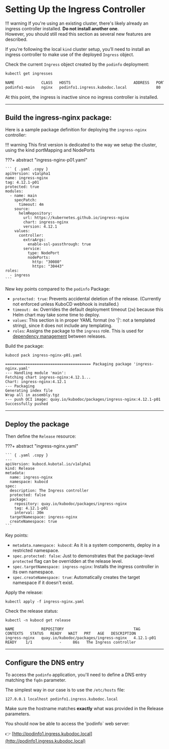 # Setting Up the Ingress Controller

!!! warning
    If you're using an existing cluster, there's likely already an ingress controller installed. **Do not install another one**.  
    However, you should still read this section as several new features are described.

If you're following the local `kind` cluster setup, you’ll need to install an ingress controller to make use of the deployed `Ingress` object.

Check the current `Ingress` object created by the `podinfo` deployment:

```bash
kubectl get ingresses

NAME            CLASS   HOSTS                            ADDRESS   PORTS   AGE
podinfo1-main   nginx   podinfo1.ingress.kubodoc.local             80      6m33s
```

At this point, the ingress is inactive since no ingress controller is installed.

---

## Build the ingress-nginx package:

Here is a sample package definition for deploying the `ingress-nginx` controller:

!!! warning
    This first version is dedicated to the way we setup the cluster, using the kind portMapping and NodePorts


???+ abstract "ingress-nginx-p01.yaml"

    ``` { .yaml .copy }
    apiVersion: v1alpha1
    name: ingress-nginx
    tag: 4.12.1-p01
    protected: true
    modules:
      - name: main
        specPatch:
          timeout: 4m
        source:
          helmRepository:
            url: https://kubernetes.github.io/ingress-nginx
            chart: ingress-nginx
            version: 4.12.1
        values:
          controller:
            extraArgs:
              enable-ssl-passthrough: true
            service:
              type: NodePort
              nodePorts:
                http: "30080"
                https: "30443"
    roles:
      - ingress
    ```

New key points compared to the `podinfo` Package:

- `protected: true`: Prevents accidental deletion of the release. (Currently not enforced unless KuboCD webhook is installed.)
- `timeout: 4m`: Overrides the default deployment timeout (`2m`) because this Helm chart may take some time to deploy.
- `values`: This section is in proper YAML format (no '|': not a templated string), since it does not include any templating.
- `roles`: Assigns the package to the `ingress` role. This is used for [dependency management](../user-guide/dependencies.md) between releases.

Build the package:

``` { .bash .copy }
kubocd pack ingress-nginx-p01.yaml
```

``` { .bash }
====================================== Packaging package 'ingress-nginx.yaml'
--- Handling module 'main':
Fetching chart ingress-nginx:4.12.1...
Chart: ingress-nginx:4.12.1
--- Packaging
Generating index file
Wrap all in assembly.tgz
--- push OCI image: quay.io/kubodoc/packages/ingress-nginx:4.12.1-p01
Successfully pushed
```

---

## Deploy the package

Then define the `Release` resource:

???+ abstract "ingress-nginx.yaml"

    ``` { .yaml .copy }
    ---
    apiVersion: kubocd.kubotal.io/v1alpha1
    kind: Release
    metadata:
      name: ingress-nginx
      namespace: kubocd
    spec:
      description: The Ingress controller
      protected: false
      package:
        repository: quay.io/kubodoc/packages/ingress-nginx
        tag: 4.12.1-p01
        interval: 30m
      targetNamespace: ingress-nginx
      createNamespace: true
    ```

Key points:

- `metadata.namespace: kubocd`: As it is a system components, deploy in a restricted namespace.
- `spec.protected: false`: Just to demonstrates that the package-level `protected` flag can be overridden at the release level.
- `spec.targetNamespace: ingress-nginx`: Installs the ingress controller in its own namespace.
- `spec.createNamespace: true`: Automatically creates the target namespace if it doesn't exist.

Apply the release:

``` { .bash .copy }
kubectl apply -f ingress-nginx.yaml
```

Check the release status:

``` { .bash .copy }
kubectl -n kubocd get release
```

``` { .bash }
NAME            REPOSITORY                               TAG          CONTEXTS   STATUS   READY   WAIT   PRT   AGE   DESCRIPTION
ingress-nginx   quay.io/kubodoc/packages/ingress-nginx   4.12.1-p01              READY    1/1            -     86s   The Ingress controller
```

---

## Configure the DNS entry

To access the `podinfo` application, you'll need to define a DNS entry matching the `fqdn` parameter.

The simplest way in our case is to use the `/etc/hosts` file:

``` { .text .copy }
127.0.0.1 localhost podinfo1.ingress.kubodoc.local
```

Make sure the hostname matches **exactly** what was provided in the Release parameters.

You should now be able to access the 'podinfo` web server:

👉 [http://podinfo1.ingress.kubodoc.local](http://podinfo1.ingress.kubodoc.local)

